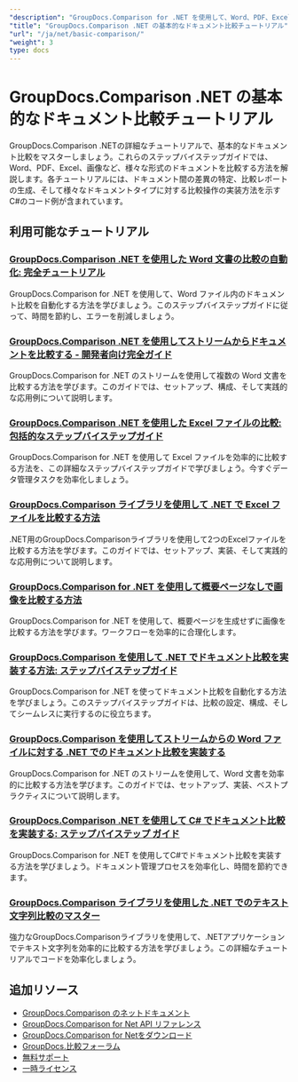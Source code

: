 ```yaml
---
"description": "GroupDocs.Comparison for .NET を使用して、Word、PDF、Excel、画像などのさまざまなドキュメント タイプを比較するための完全なチュートリアル。"
"title": "GroupDocs.Comparison .NET の基本的なドキュメント比較チュートリアル"
"url": "/ja/net/basic-comparison/"
"weight": 3
type: docs
---
```

# GroupDocs.Comparison .NET の基本的なドキュメント比較チュートリアル

GroupDocs.Comparison .NETの詳細なチュートリアルで、基本的なドキュメント比較をマスターしましょう。これらのステップバイステップガイドでは、Word、PDF、Excel、画像など、様々な形式のドキュメントを比較する方法を解説します。各チュートリアルには、ドキュメント間の差異の特定、比較レポートの生成、そして様々なドキュメントタイプに対する比較操作の実装方法を示すC#のコード例が含まれています。

## 利用可能なチュートリアル

### [GroupDocs.Comparison .NET を使用した Word 文書の比較の自動化: 完全チュートリアル](./automate-word-compare-groupdocs-net-tutorial/)
GroupDocs.Comparison for .NET を使用して、Word ファイル内のドキュメント比較を自動化する方法を学びましょう。このステップバイステップガイドに従って、時間を節約し、エラーを削減しましょう。

### [GroupDocs.Comparison .NET を使用してストリームからドキュメントを比較する - 開発者向け完全ガイド](./compare-documents-groupdocs-comparison-net/)
GroupDocs.Comparison for .NET のストリームを使用して複数の Word 文書を比較する方法を学びます。このガイドでは、セットアップ、構成、そして実践的な応用例について説明します。

### [GroupDocs.Comparison .NET を使用した Excel ファイルの比較: 包括的なステップバイステップガイド](./groupdocs-comparison-net-excel-files-step-by-step-guide/)
GroupDocs.Comparison for .NET を使用して Excel ファイルを効率的に比較する方法を、この詳細なステップバイステップガイドで学びましょう。今すぐデータ管理タスクを効率化しましょう。

### [GroupDocs.Comparison ライブラリを使用して .NET で Excel ファイルを比較する方法](./compare-excel-files-dotnet-groupdocs-comparison/)
.NET用のGroupDocs.Comparisonライブラリを使用して2つのExcelファイルを比較する方法を学びます。このガイドでは、セットアップ、実装、そして実践的な応用例について説明します。

### [GroupDocs.Comparison for .NET を使用して概要ページなしで画像を比較する方法](./compare-images-without-summary-page-groupdocs-net/)
GroupDocs.Comparison for .NET を使用して、概要ページを生成せずに画像を比較する方法を学びます。ワークフローを効率的に合理化します。

### [GroupDocs.Comparison を使用して .NET でドキュメント比較を実装する方法: ステップバイステップガイド](./implement-document-comparison-groupdocs-net/)
GroupDocs.Comparison for .NET を使ってドキュメント比較を自動化する方法を学びましょう。このステップバイステップガイドは、比較の設定、構成、そしてシームレスに実行するのに役立ちます。

### [GroupDocs.Comparison を使用してストリームからの Word ファイルに対する .NET でのドキュメント比較を実装する](./document-comparison-groupdocs-comparison-net-csharp/)
GroupDocs.Comparison for .NET のストリームを使用して、Word 文書を効率的に比較する方法を学びます。このガイドでは、セットアップ、実装、ベストプラクティスについて説明します。

### [GroupDocs.Comparison .NET を使用して C# でドキュメント比較を実装する: ステップバイステップ ガイド](./groupdocs-comparison-net-document-comparison-csharp/)
GroupDocs.Comparison for .NET を使用してC#でドキュメント比較を実装する方法を学びましょう。ドキュメント管理プロセスを効率化し、時間を節約できます。

### [GroupDocs.Comparison ライブラリを使用した .NET でのテキスト文字列比較のマスター](./groupdocs-comparison-net-text-string-compare/)
強力なGroupDocs.Comparisonライブラリを使用して、.NETアプリケーションでテキスト文字列を効率的に比較する方法を学びましょう。この詳細なチュートリアルでコードを効率化しましょう。

## 追加リソース

- [GroupDocs.Comparison のネットドキュメント](https://docs.groupdocs.com/comparison/net/)
- [GroupDocs.Comparison for Net API リファレンス](https://reference.groupdocs.com/comparison/net/)
- [GroupDocs.Comparison for Netをダウンロード](https://releases.groupdocs.com/comparison/net/)
- [GroupDocs.比較フォーラム](https://forum.groupdocs.com/c/comparison)
- [無料サポート](https://forum.groupdocs.com/)
- [一時ライセンス](https://purchase.groupdocs.com/temporary-license/)